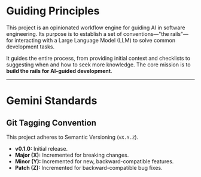 # Guiding Principles

This project is an opinionated workflow engine for guiding AI in software engineering. Its purpose is to establish a set of conventions—"the rails"—for interacting with a Large Language Model (LLM) to solve common development tasks.

It guides the entire process, from providing initial context and checklists to suggesting when and how to seek more knowledge. The core mission is to **build the rails for AI-guided development**.

---

# Gemini Standards

## Git Tagging Convention

This project adheres to Semantic Versioning (`vX.Y.Z`).

- **v0.1.0:** Initial release.
- **Major (X):** Incremented for breaking changes.
- **Minor (Y):** Incremented for new, backward-compatible features.
- **Patch (Z):** Incremented for backward-compatible bug fixes.